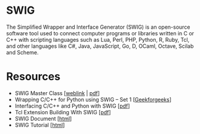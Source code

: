 SWIG
===

The Simplified Wrapper and Interface Generator (SWIG) is an open-source software tool used to connect computer programs or 
libraries written in C or C++ with scripting languages such as Lua, Perl, PHP, Python, R, Ruby, Tcl, and other languages 
like C#, Java, JavaScript, Go, D, OCaml, Octave, Scilab and Scheme.

# Resources
- SWIG Master Class [[weblink](http://www.dabeaz.com/SwigMaster/index.html) | [pdf](http://www.dabeaz.com/SwigMaster/SWIGMaster.pdf)]
- Wrapping C/C++ for Python using SWIG – Set 1 [[Geekforgeeks](https://www.geeksforgeeks.org/wrapping-cc-python-using-swig-set-1/)]
- Interfacing C/C++ and Python with SWIG [[pdf](http://www.swig.org/papers/PyTutorial98/PyTutorial98.pdf)]
- Tcl Extension Building With SWIG [[pdf](http://www.swig.org/papers/TclTutorial98/TclTutorial98.pdf)]
- SWIG Document [[html](http://www.swig.org/doc.html)]
- SWIG Tutorial [[html](http://www.swig.org/tutorial.html)]

